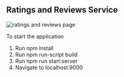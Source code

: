 ## Ratings and Reviews Service

![ratings and reviews page](https://i.ibb.co/njyQGWG/Screen-Shot-2020-11-10-at-12-36-34-PM.png)

To start the application
1. Run npm install
2. Run npm run-script build
3. Run npm run start:server
4. Navigate to localhost:9000
